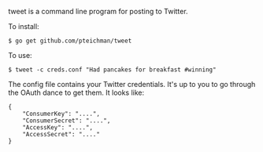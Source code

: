 tweet is a command line program for posting to Twitter.

To install:

    $ go get github.com/pteichman/tweet

To use:

    $ tweet -c creds.conf "Had pancakes for breakfast #winning"

The config file contains your Twitter credentials. It's up to you to go through the OAuth dance to get them. It looks like:

    {
        "ConsumerKey": "....",
        "ConsumerSecret": "....",
        "AccessKey": "....",
        "AccessSecret": "...."
    }
